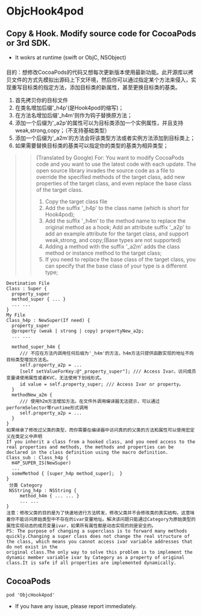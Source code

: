 # ObjcHook4pod
## Copy & Hook. Modify source code for CocoaPods or 3rd SDK. 
- It wokrs at runtime (swift or ObjC, NSObject)

####
目的：想修改CocoaPods的代码又想每次更新版本使用最新功能。此开源库以拷贝文件的方式先模拟出源码上下文环境，然后你可以通过指定某个方法来侵入，实现重写目标类的指定方法，添加目标类的新属性，甚至更换目标类的基类。
1. 首先拷贝你的目标文件
2. 在类名增加后缀'_h4p'(是Hook4pod的缩写)；
3. 在方法名增加后缀'_h4m'则作为钩子替换原方法；
4. 添加一个后缀为'_a2p'的属性可以为目标类添加一个实例属性，并且支持weak,strong,copy；（不支持基础类型）
5. 添加一个后缀为'_a2m'的方法会将该类型方法或者实例方法添加到目标类上；
6. 如果需要替换目标类的基类可以指定你的类型的基类为相异类型；
>> (Translated by Google)
For: You want to modify CocoaPods code and you want to use the latest code with each update. The open source library invades the source code as a file to override the specified methods of the target class, add new properties of the target class, and even replace the base class of the target class.
>> 1. Copy the target class file
>> 2. Add the suffix '_h4p' to the class name (which is short for Hook4pod);
>> 3. Add the suffix '_h4m' to the method name to replace the original method as a hook;
Add an attribute suffix '_a2p' to add an example attribute for the target class, and support weak,strong, and copy;(Base types are not supported)
>> 5. Adding a method with the suffix '_a2m' adds the class method or instance method to the target class;
>> 6. If you need to replace the base class of the target class, you can specify that the base class of your type is a different type;

```  
Destination File
Class : Super {
  property_super
  method_super { ... }
  ... ...
}
My File
Class_h4p : NewSuper(If need) {
  property_super
  @property (weak | strong | copy) propertyNew_a2p;
  ... ...
  
  method_super_h4m {
     /// 不应在方法内调用任何后缀为'_h4m'的方法，h4m方法只提供函数实现的地址不向目标类型增加方法名。
     self.property_a2p = ...
     [self setValueForKey:@"_property_super"]; /// Access Ivar。访问成员变量请使用属性或者KVC，无法使用下划线形式。
     id value = self.property_super; /// Access Ivar or property。
  }
  methodNew_a2m {
     /// 使用h2m方法增加方法。在文件外调用编译器无法提示，可以通过performSelector等runtime形式调用
     self.property_a2p = ...
  }
}
如果继承了修改过父类的类型，而你需要在编译器中访问真的的父类的方法和属性可以使用宏定义在类定义中声明
If you inherit a class from a hooked class, and you need access to the real properties and methods, the methods and properties can be declared in the class definition using the macro definition.
Class_sub : Class_h4p {
  H4P_SUPER_IS(NewSuper)
  ...
  someMethod { [super_h4p method_super];  }
}
 分类 Category
 NSString_h4p : NSString {
     method_h4m { ... ... }
     ... ...
}
注意：修改父类的目的是为了快速地进行方法转发，修改父类并不会修改类的真实结构，这意味着你不能访问原始类型中不存在的ivar变量地址。解决该问题只能通过Category为原始类型的属性实现动态的成员变量ivar，如果所有属性都是动态实现的则是安全的。
PS: The purpose of changing a superclass is to forward many methods quickly.Changing a super class does not change the real structure of the class, which means you cannot access ivar variable addresses that do not exist in the
original class.The only way to solve this problem is to implement the dynamic member variable ivar by Category as a property of original class.It is safe if all properties are implemented dynamically.
```
## CocoaPods
```
pod 'ObjcHook4pod'
```

- If you have any issue, please report immediately.
